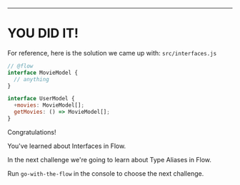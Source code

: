 ---

# YOU DID IT!

For reference, here is the solution we came up with:
`src/interfaces.js`
```js
// @flow
interface MovieModel {
  // anything
}

interface UserModel {
  +movies: MovieModel[];
  getMovies: () => MovieModel[];
}
```

Congratulations!

You've learned about Interfaces in Flow.

In the next challenge we're going to learn about Type Aliases in Flow.

Run `go-with-the-flow` in the console to choose the next challenge.
